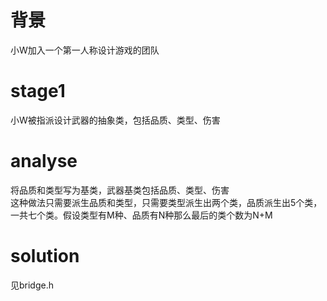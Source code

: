 # 背景
小W加入一个第一人称设计游戏的团队

# stage1
小W被指派设计武器的抽象类，包括品质、类型、伤害

# analyse
将品质和类型写为基类，武器基类包括品质、类型、伤害  
这种做法只需要派生品质和类型，只需要类型派生出两个类，品质派生出5个类，一共七个类。假设类型有M种、品质有N种那么最后的类个数为N+M

# solution
见bridge.h